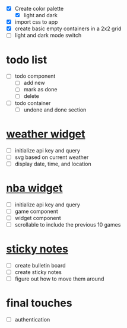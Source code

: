 - [x] Create color palette
  - [x] light and dark
- [x] import css to app
- [x] create basic empty containers in a 2x2 grid
- [ ] light and dark mode switch

# todo list
- [ ] todo component
  - [ ] add new
  - [ ] mark as done
  - [ ] delete
- [ ] todo container
  - [ ] undone and done section

# [weather widget](https://openweathermap.org/current)
- [ ] initialize api key and query
- [ ] svg based on current weather
- [ ] display date, time, and location

# [nba widget](https://rapidapi.com/api-sports/api/api-nba/pricing)
- [ ] initialize api key and query
- [ ] game component
- [ ] widget component
- [ ] scrollable to include the previous 10 games

# [sticky notes](https://github.com/atlassian/react-beautiful-dnd/blob/master/docs/about/installation.md)
- [ ] create bulletin board
- [ ] create sticky notes
- [ ] figure out how to move them around

# final touches
- [ ] authentication